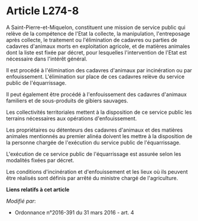 # Article L274-8

A Saint-Pierre-et-Miquelon, constituent une mission de service public qui relève de la compétence de l'Etat la collecte, la
manipulation, l'entreposage après collecte, le traitement ou l'élimination de cadavres ou parties de cadavres d'animaux morts
en exploitation agricole, et de matières animales dont la liste est fixée par décret, pour lesquelles l'intervention de
l'Etat est nécessaire dans l'intérêt général. 

Il est procédé à l'élimination des cadavres d'animaux par incinération ou par enfouissement. L'élimination sur place de ces
cadavres relève du service public de l'équarrissage. 

Il peut également être procédé à l'enfouissement des cadavres d'animaux familiers et de sous-produits de gibiers sauvages. 

Les collectivités territoriales mettent à la disposition de ce service public les terrains nécessaires aux opérations
d'enfouissement. 

Les propriétaires ou détenteurs des cadavres d'animaux et des matières animales mentionnés au premier alinéa doivent les
mettre à la disposition de la personne chargée de l'exécution du service public de l'équarrissage. 

L'exécution de ce service public de l'équarrissage est assurée selon les modalités fixées par décret. 

Les conditions d'incinération et d'enfouissement et les lieux où ils peuvent être réalisés sont définis par arrêté du
ministre chargé de l'agriculture.

**Liens relatifs à cet article**

_Modifié par_:

  - Ordonnance n°2016-391 du 31 mars 2016 - art. 4
